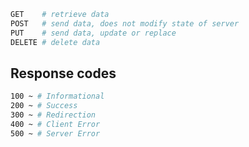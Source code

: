 ```bash
GET    # retrieve data
POST   # send data, does not modify state of server
PUT    # send data, update or replace
DELETE # delete data
```

## Response codes

```bash
100 ~ # Informational
200 ~ # Success
300 ~ # Redirection
400 ~ # Client Error
500 ~ # Server Error
```
